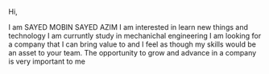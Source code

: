 
Hi, 

I am SAYED MOBIN SAYED AZIM
I am interested in learn new things and technology
I am curruntly study in mechanichal engineering 
I am looking for a company that I can bring value to and I feel as though my skills would be an asset to your team. 
The opportunity to grow and advance in a company is very important to me
